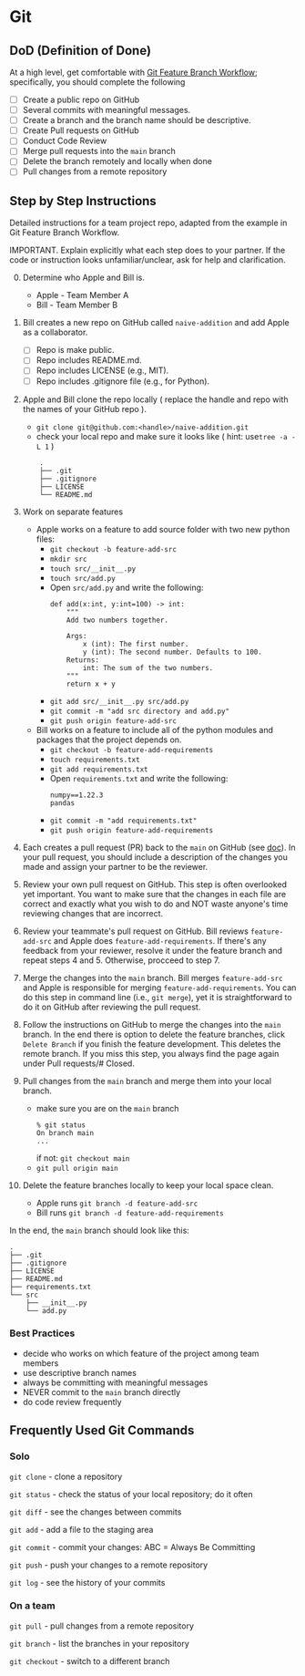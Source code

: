 # Git

## DoD (Definition of Done)
At a high level, get comfortable with [Git Feature Branch Workflow](https://www.atlassian.com/git/tutorials/comparing-workflows/feature-branch-workflow); specifically, you should complete the following
- [ ] Create a public repo on GitHub
- [ ] Several commits with meaningful messages.
- [ ] Create a branch and the branch name should be descriptive.
- [ ] Create Pull requests on GitHub
- [ ] Conduct Code Review 
- [ ] Merge pull requests into the `main` branch
- [ ] Delete the branch remotely and locally when done
- [ ] Pull changes from a remote repository

## Step by Step Instructions
Detailed instructions for a team project repo, adapted from the example in Git Feature Branch Workflow. 

IMPORTANT. Explain explicitly what each step does to your partner. If the code or instruction looks unfamiliar/unclear, ask for help and clarification.

0. Determine who Apple and Bill is. 
    - Apple - Team Member A
    - Bill - Team Member B

1. Bill creates a new repo on GitHub called `naive-addition` and add Apple as a collaborator.
    - [ ] Repo is make public.
    - [ ] Repo includes README.md.
    - [ ] Repo includes LICENSE (e.g., MIT).
    - [ ] Repo includes .gitignore file (e.g., for Python).

2. Apple and Bill clone the repo locally ( replace the handle and repo with the names of your GitHub repo ).
    - `git clone git@github.com:<handle>/naive-addition.git`
    - check your local repo and make sure it looks like ( hint: use`tree -a -L 1` )
    ```
        .
        ├── .git
        ├── .gitignore
        ├── LICENSE
        └── README.md
    ```

3. Work on separate features
    - Apple works on a feature to add source folder with two new python files:
        - `git checkout -b feature-add-src`
        - `mkdir src`
        - `touch src/__init__.py`
        - `touch src/add.py`
        - Open `src/add.py` and write the following:
            ```
            def add(x:int, y:int=100) -> int:
                """
                Add two numbers together.

                Args:
                    x (int): The first number.
                    y (int): The second number. Defaults to 100.
                Returns:
                    int: The sum of the two numbers.
                """
                return x + y
            ```
        - `git add src/__init__.py src/add.py`
        - `git commit -m "add src directory and add.py"`
        - `git push origin feature-add-src`
    - Bill works on a feature to include all of the python modules and packages that the project depends on.
        - `git checkout -b feature-add-requirements`
        - `touch requirements.txt`
        - `git add requirements.txt`
        - Open `requirements.txt` and write the following:
            ```
            numpy==1.22.3
            pandas
            ```
        - `git commit -m "add requirements.txt"`
        - `git push origin feature-add-requirements`
4. Each creates a pull request (PR) back to the `main` on GitHub (see [doc](https://docs.github.com/en/pull-requests/collaborating-with-pull-requests/proposing-changes-to-your-work-with-pull-requests/creating-a-pull-request)). In your pull request, you should include a description of the changes you made and assign your partner to be the reviewer.
5. Review your own pull request on GitHub. This step is often overlooked yet important. You want to make sure that the changes in each file are correct and exactly what you wish to do and NOT waste anyone's time reviewing changes that are incorrect.
6. Review your teammate's pull request on GitHub. Bill reviews `feature-add-src` and Apple does `feature-add-requirements`. If there's any feedback from your reviewer, resolve it under the feature branch and repeat steps 4 and 5. Otherwise, procceed to step 7.
7. Merge the changes into the `main` branch. Bill merges `feature-add-src` and Apple is responsible for merging `feature-add-requirements`. You can do this step in command line (i.e., `git merge`), yet it is straightforward to do it on GitHub after reviewing the pull request.
8. Follow the instructions on GitHub to merge the changes into the `main` branch. In the end there is option to delete the feature branches, click `Delete Branch` if you finish the feature development. This deletes the remote branch. If you miss this step, you always find the page again under Pull requests/# Closed. 
9. Pull changes from the `main` branch and merge them into your local branch.
    - make sure you are on the `main` branch
        ```
        % git status
        On branch main
        ...
        ```
        if not: `git checkout main`
    - `git pull origin main`
10. Delete the feature branches locally to keep your local space clean. 
    - Apple runs `git branch -d feature-add-src`
    - Bill runs `git branch -d feature-add-requirements`


In the end, the `main` branch should look like this:
```
.
├── .git
├── .gitignore
├── LICENSE
├── README.md
├── requirements.txt
└── src
    ├── __init__.py
    └── add.py
```

### Best Practices
- decide who works on which feature of the project among team members
- use descriptive branch names
- always be committing with meaningful messages
- NEVER commit to the `main` branch directly
- do code review frequently

## Frequently Used Git Commands
### Solo
`git clone` - clone a repository

`git status` - check the status of your local repository; do it often

`git diff` - see the changes between commits

`git add` - add a file to the staging area

`git commit` - commit your changes: ABC = Always Be Committing

`git push` - push your changes to a remote repository

`git log` - see the history of your commits

### On a team
`git pull` - pull changes from a remote repository

`git branch` - list the branches in your repository

`git checkout` - switch to a different branch
